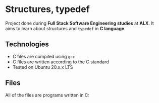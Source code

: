 # Structures, typedef
Project done during **Full Stack Software Engineering studies** at **ALX**. It aims to learn about structures and `typedef` in **C language**.

## Technologies
* C files are compiled using `gcc`
* C files are written according to the C standard
* Tested on Ubuntu 20.x.x LTS

## Files
All of the files are programs written in C: